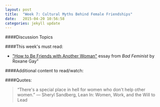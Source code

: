 ```yaml
---
layout: post
title:  "Week 7: Cultural Myths Behind Female Friendships"
date:   2015-04-20 10:56:58
categories: jekyll update
---
```

####Discussion Topics
####This week's must read:

* ["How to Be Friends with Another Woman"](http://www.amazon.com/Bad-Feminist-Essays-Roxane-Gay/dp/0062282719) essay from *Bad Feminist* by Roxane Gay"


####Additional content to read/watch:

####Quotes:
>“There's a special place in hell for women who don't help other women.” 
― Sheryl Sandberg, Lean In: Women, Work, and the Will to Lead